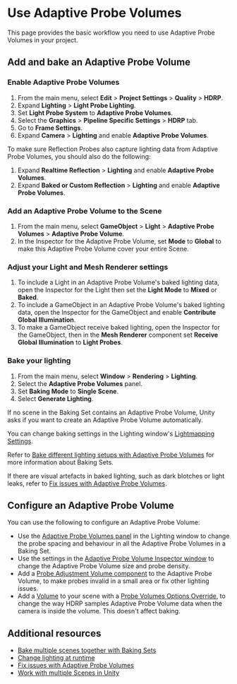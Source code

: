# Use Adaptive Probe Volumes

This page provides the basic workflow you need to use Adaptive Probe Volumes in your project.

## Add and bake an Adaptive Probe Volume

### Enable Adaptive Probe Volumes

1. From the main menu, select **Edit** > **Project Settings** > **Quality** > **HDRP**.
2. Expand **Lighting** > **Light Probe Lighting**.
3. Set **Light Probe System** to **Adaptive Probe Volumes**.
4. Select the **Graphics** > **Pipeline Specific Settings** > **HDRP** tab.
5. Go to **Frame Settings**.
6. Expand **Camera** > **Lighting** and enable **Adaptive Probe Volumes**.

To make sure Reflection Probes also capture lighting data from Adaptive Probe Volumes, you should also do the following:

1. Expand **Realtime Reflection** > **Lighting** and enable **Adaptive Probe Volumes**.
2. Expand **Baked or Custom Reflection** > **Lighting** and enable **Adaptive Probe Volumes**.

### Add an Adaptive Probe Volume to the Scene

1. From the main menu, select **GameObject** > **Light** > **Adaptive Probe Volumes** > **Adaptive Probe Volume**.
2. In the Inspector for the Adaptive Probe Volume, set **Mode** to **Global** to make this Adaptive Probe Volume cover your entire Scene.

### Adjust your Light and Mesh Renderer settings

1. To include a Light in an Adaptive Probe Volume's baked lighting data, open the Inspector for the Light then set the **Light Mode** to **Mixed** or **Baked**.
2. To include a GameObject in an Adaptive Probe Volume's baked lighting data, open the Inspector for the GameObject and enable **Contribute Global Illumination**.
3. To make a GameObject receive baked lighting, open the Inspector for the GameObject, then in the **Mesh Renderer** component set **Receive Global Illumination** to **Light Probes**. 

### Bake your lighting

1. From the main menu, select **Window** > **Rendering** > **Lighting**.
2. Select the **Adaptive Probe Volumes** panel.
3. Set **Baking Mode** to **Single Scene**.
4. Select **Generate Lighting**.

If no scene in the Baking Set contains an Adaptive Probe Volume, Unity asks if you want to create an Adaptive Probe Volume automatically.

You can change baking settings in the Lighting window's [Lightmapping Settings](https://docs.unity3d.com/Documentation/Manual/class-LightingSettings.html#LightmappingSettings).

Refer to [Bake different lighting setups with Adaptive Probe Volumes](probevolumes-usebakingsets.md) for more information about Baking Sets.

If there are visual artefacts in baked lighting, such as dark blotches or light leaks, refer to [Fix issues with Adaptive Probe Volumes](probevolumes-fixissues.md).

## Configure an Adaptive Probe Volume

You can use the following to configure an Adaptive Probe Volume:

- Use the [Adaptive Probe Volumes panel](probevolumes-lighting-panel-reference.md) in the Lighting window to change the probe spacing and behaviour in all the Adaptive Probe Volumes in a Baking Set.
- Use the settings in the [Adaptive Probe Volume Inspector window](probevolumes-inspector-reference.md) to change the Adaptive Probe Volume size and probe density.
- Add a [Probe Adjustment Volume component](probevolumes-adjustment-volume-component-reference.md) to the Adaptive Probe Volume, to make probes invalid in a small area or fix other lighting issues.
- Add a [Volume](understand-volumes.md) to your scene with a [Probe Volumes Options Override](probevolumes-options-override-reference.md), to change the way HDRP samples Adaptive Probe Volume data when the camera is inside the volume. This doesn't affect baking.

## Additional resources

- [Bake multiple scenes together with Baking Sets](probevolumes-usebakingsets.md)
- [Change lighting at runtime](change-lighting-at-runtime.md)
- [Fix issues with Adaptive Probe Volumes](probevolumes-fixissues.md)
- [Work with multiple Scenes in Unity](https://docs.unity3d.com/Documentation/Manual/MultiSceneEditing.html)
